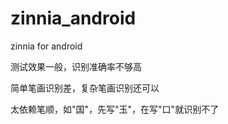 # zinnia_android
zinnia for android

测试效果一般，识别准确率不够高

简单笔画识别差，复杂笔画识别还可以

太依赖笔顺，如"国"，先写"玉"，在写"口"就识别不了
